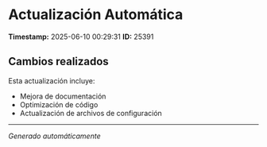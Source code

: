 # Actualización Automática

**Timestamp:** 2025-06-10 00:29:31
**ID:** 25391

## Cambios realizados

Esta actualización incluye:
- Mejora de documentación
- Optimización de código
- Actualización de archivos de configuración

---
*Generado automáticamente*
